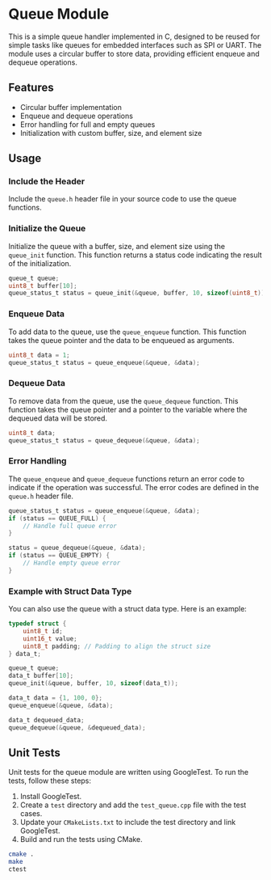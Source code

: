 # Queue Module

This is a simple queue handler implemented in C, designed to be reused for simple tasks like queues for embedded interfaces such as SPI or UART. The module uses a circular buffer to store data, providing efficient enqueue and dequeue operations.

## Features

- Circular buffer implementation
- Enqueue and dequeue operations
- Error handling for full and empty queues
- Initialization with custom buffer, size, and element size

## Usage

### Include the Header

Include the `queue.h` header file in your source code to use the queue functions.

### Initialize the Queue
Initialize the queue with a buffer, size, and element size using the `queue_init` function. This function returns a status code indicating the result of the initialization.

```c
queue_t queue;
uint8_t buffer[10];
queue_status_t status = queue_init(&queue, buffer, 10, sizeof(uint8_t));
```

### Enqueue Data
To add data to the queue, use the `queue_enqueue` function. This function takes the queue pointer and the data to be enqueued as arguments.

```c
uint8_t data = 1;
queue_status_t status = queue_enqueue(&queue, &data);
```

### Dequeue Data
To remove data from the queue, use the `queue_dequeue` function. This function takes the queue pointer and a pointer to the variable where the dequeued data will be stored.

```c
uint8_t data;
queue_status_t status = queue_dequeue(&queue, &data);
```

### Error Handling
The `queue_enqueue` and `queue_dequeue` functions return an error code to indicate if the operation was successful. The error codes are defined in the `queue.h` header file.

```c
queue_status_t status = queue_enqueue(&queue, &data);
if (status == QUEUE_FULL) {
    // Handle full queue error
}

status = queue_dequeue(&queue, &data);
if (status == QUEUE_EMPTY) {
    // Handle empty queue error
}
```

### Example with Struct Data Type
You can also use the queue with a struct data type. Here is an example:

```c
typedef struct {
    uint8_t id;
    uint16_t value;
    uint8_t padding; // Padding to align the struct size
} data_t;

queue_t queue;
data_t buffer[10];
queue_init(&queue, buffer, 10, sizeof(data_t));

data_t data = {1, 100, 0};
queue_enqueue(&queue, &data);

data_t dequeued_data;
queue_dequeue(&queue, &dequeued_data);
```

## Unit Tests

Unit tests for the queue module are written using GoogleTest. To run the tests, follow these steps:

1. Install GoogleTest.
2. Create a `test` directory and add the `test_queue.cpp` file with the test cases.
3. Update your `CMakeLists.txt` to include the test directory and link GoogleTest.
4. Build and run the tests using CMake.

```sh
cmake .
make
ctest
```
